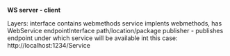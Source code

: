 **WS server - client** 

Layers:
interface contains webmethods
service implents webmethods, has WebService endpointInterface path/location/package
publisher - publishes endpoint under which service will be available int this case: http://localhost:1234/Service